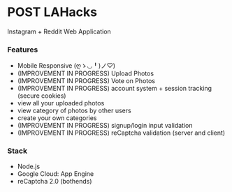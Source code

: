 # POST LAHacks

Instagram + Reddit Web Application

### Features
* Mobile Responsive (ღゝ◡╹)ノ♡)
* (IMPROVEMENT IN PROGRESS) Upload Photos
* (IMPROVEMENT IN PROGRESS) Vote on Photos
* (IMPROVEMENT IN PROGRESS) account system + session tracking (secure cookies)
* view all your uploaded photos
* view category of photos by other users
* create your own categories
* (IMPROVEMENT IN PROGRESS) signup/login input validation
* (IMPROVEMENT IN PROGRESS) reCaptcha validation (server and client)

### Stack
* Node.js
* Google Cloud: App Engine
* reCaptcha 2.0 (bothends)
